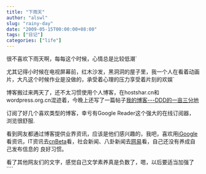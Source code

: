 ```yaml
---
title: "下雨天"
author: "alswl"
slug: "rainy-day"
date: "2009-05-15T00:00:00+08:00"
tags: ["日记"]
categories: ["life"]
---
```


很不喜欢下雨天啊，每每这个时候，心情总是比较低潮`

尤其记得小时候在电视屏幕前，红木沙发，黑洞洞的屋子里，我一个人在看着动画片，大凡这个时候作业是没做的，承受着心理的压力享受着片刻的欢娱`

博客搬过来两天了，还不太习惯使用个人博客，在hostshar.cn和wordpress.org.cn混迹着，今晚上还写了一篇帖子[我的博客---DDD的一亩三分地](http://hostshare.cn/thread-549-1-1.html)

订阅了好几个喜欢类型的博客，幸亏有Google Reader这个强大的在线订阅器，浏览很舒服.

看到网友都通过博客提供业界资讯，应该是他们感兴趣的，我吧，喜欢用[iGoogle](http://www.google.com)看资讯，IT资讯去[cnBeta](http://www.cnbeta.com)看，社会新闻、八卦新闻去[网易](http://www.163.com)看，自己还没有养成自己发布信息的
良好习惯。

看了其他网友们的文字，感觉自己文学素养真是负数了，嗯，以后要适当加强了````

